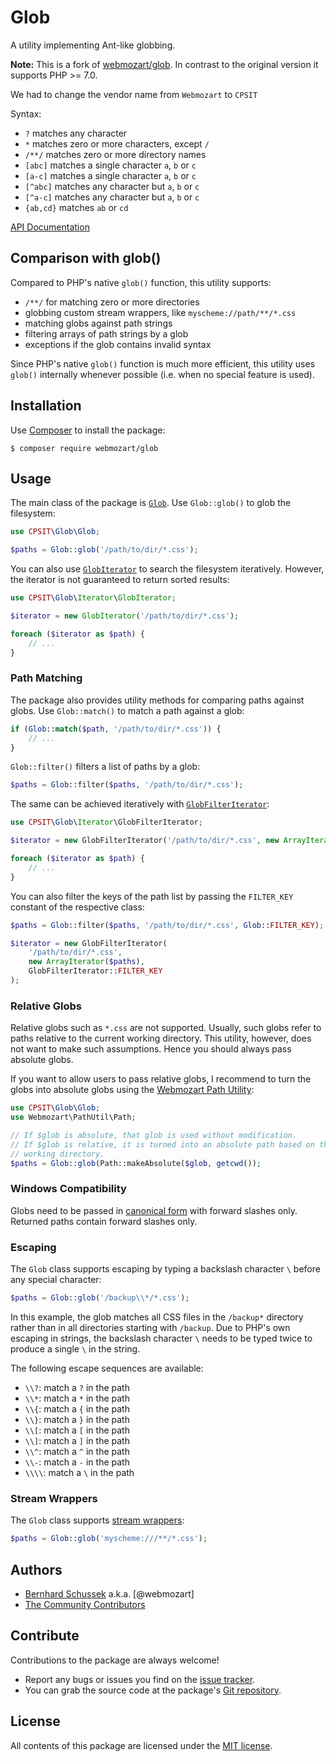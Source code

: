 Glob
====
A utility implementing Ant-like globbing. 

**Note:**
This is a fork of [webmozart/glob](https://github.com/webmozart/glob).
In contrast to the original version it supports PHP >= 7.0.

We had to change the vendor name from `Webmozart` to `CPSIT`

Syntax:

* `?` matches any character
* `*` matches zero or more characters, except `/`
* `/**/` matches zero or more directory names
* `[abc]` matches a single character `a`, `b` or `c`
* `[a-c]` matches a single character `a`, `b` or `c`
* `[^abc]` matches any character but `a`, `b` or `c`
* `[^a-c]` matches any character but `a`, `b` or `c`
* `{ab,cd}` matches `ab` or `cd`

[API Documentation]

Comparison with glob()
----------------------

Compared to PHP's native `glob()` function, this utility supports:

* `/**/` for matching zero or more directories
* globbing custom stream wrappers, like `myscheme://path/**/*.css`
* matching globs against path strings
* filtering arrays of path strings by a glob
* exceptions if the glob contains invalid syntax

Since PHP's native `glob()` function is much more efficient, this utility uses 
`glob()` internally whenever possible (i.e. when no special feature is used).

Installation
------------

Use [Composer] to install the package:

```
$ composer require webmozart/glob
```

Usage
-----

The main class of the package is [`Glob`]. Use `Glob::glob()` to glob the 
filesystem:

```php
use CPSIT\Glob\Glob;

$paths = Glob::glob('/path/to/dir/*.css'); 
```

You can also use [`GlobIterator`] to search the filesystem iteratively. However,
the iterator is not guaranteed to return sorted results:

```php
use CPSIT\Glob\Iterator\GlobIterator;

$iterator = new GlobIterator('/path/to/dir/*.css');

foreach ($iterator as $path) {
    // ...
}
```

### Path Matching

The package also provides utility methods for comparing paths against globs.
Use `Glob::match()` to match a path against a glob:

```php
if (Glob::match($path, '/path/to/dir/*.css')) {
    // ...
}
```

`Glob::filter()` filters a list of paths by a glob:

```php
$paths = Glob::filter($paths, '/path/to/dir/*.css');
```

The same can be achieved iteratively with [`GlobFilterIterator`]:

```php
use CPSIT\Glob\Iterator\GlobFilterIterator;

$iterator = new GlobFilterIterator('/path/to/dir/*.css', new ArrayIterator($paths));

foreach ($iterator as $path) {
    // ...
}
```

You can also filter the keys of the path list by passing the `FILTER_KEY`
constant of the respective class:


```php
$paths = Glob::filter($paths, '/path/to/dir/*.css', Glob::FILTER_KEY);

$iterator = new GlobFilterIterator(
    '/path/to/dir/*.css', 
    new ArrayIterator($paths),
    GlobFilterIterator::FILTER_KEY
);
```

### Relative Globs

Relative globs such as `*.css` are not supported. Usually, such globs refer to
paths relative to the current working directory. This utility, however, does not
want to make such assumptions. Hence you should always pass absolute globs.

If you want to allow users to pass relative globs, I recommend to turn the globs
into absolute globs using the [Webmozart Path Utility]:

```php
use CPSIT\Glob\Glob;
use Webmozart\PathUtil\Path;

// If $glob is absolute, that glob is used without modification.
// If $glob is relative, it is turned into an absolute path based on the current
// working directory.
$paths = Glob::glob(Path::makeAbsolute($glob, getcwd());
```

### Windows Compatibility

Globs need to be passed in [canonical form] with forward slashes only.
Returned paths contain forward slashes only.

### Escaping

The `Glob` class supports escaping by typing a backslash character `\` before
any special character:

```php
$paths = Glob::glob('/backup\\*/*.css');
```

In this example, the glob matches all CSS files in the `/backup*` directory 
rather than in all directories starting with `/backup`. Due to PHP's own 
escaping in strings, the backslash character `\` needs to be typed twice to 
produce a single `\` in the string.

The following escape sequences are available:

* `\\?`: match a `?` in the path
* `\\*`: match a `*` in the path
* `\\{`: match a `{` in the path
* `\\}`: match a `}` in the path
* `\\[`: match a `[` in the path
* `\\]`: match a `]` in the path
* `\\^`: match a `^` in the path
* `\\-`: match a `-` in the path
* `\\\\`: match a `\` in the path

### Stream Wrappers

The `Glob` class supports [stream wrappers]:

```php
$paths = Glob::glob('myscheme:///**/*.css');
```

Authors
-------

* [Bernhard Schussek] a.k.a. [@webmozart]
* [The Community Contributors]

Contribute
----------

Contributions to the package are always welcome!

* Report any bugs or issues you find on the [issue tracker].
* You can grab the source code at the package's [Git repository].

License
-------

All contents of this package are licensed under the [MIT license].

[API Documentation]: https://cps-it.github.io/glob/docs/
[Composer]: https://getcomposer.org
[Bernhard Schussek]: http://webmozarts.com
[The Community Contributors]: https://github.com/CPS-IT/glob/graphs/contributors
[issue tracker]: https://github.com/CPS-IT/glob/issues
[Git repository]: https://github.com/CPS-IT/glob
[MIT license]: LICENSE
[Webmozart Path Utility]: https://github.com/webmozart/path-util
[canonical form]: https://webmozart.github.io/path-util/api/latest/class-Webmozart.PathUtil.Path.html#_canonicalize
[stream wrappers]: http://php.net/manual/en/wrappers.php
[`Glob`]: https://cps-it.github.io/glob/docs/class-Webmozart.Glob.Glob.html
[`GlobIterator`]: https://cps-it.github.io/glob/api/latest/class-Webmozart.Glob.Iterator.GlobIterator.html
[`GlobFilterIterator`]: https://cps-it.github.io/glob/api/latest/class-Webmozart.Glob.Iterator.GlobFilterIterator.html

